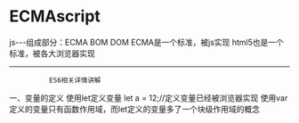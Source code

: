 # ECMAscript
js---组成部分：ECMA BOM  DOM
ECMA是一个标准，被js实现
html5也是一个标准，被各大浏览器实现

************************************************
              ES6相关详情讲解

一、变量的定义
    使用let定义变量    let a = 12;//定义变量已经被浏览器实现
    使用var定义的变量只有函数作用域，而let定义的变量多了一个块级作用域的概念




